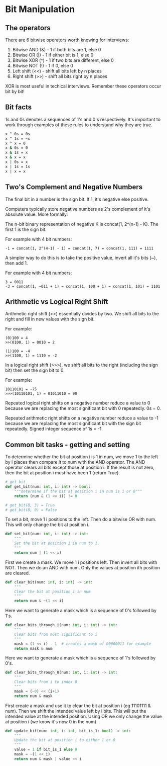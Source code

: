 # Bit Manipulation

## The operators

There are 6 bitwise operators worth knowing for interviews:

1. Bitwise AND (&) - 1 if both bits are 1, else 0
2. Bitwise OR (|) - 1 if either bit is 1, else 0
3. Bitwise XOR (^) - 1 if two bits are different, else 0
4. Bitwise NOT (!) - 1 if 0, else 0
5. Left shift (<<) - shift all bits left by n places
6. Right shift (>>) - shift all bits right by n places

XOR is most useful in techical interviews. Remember these operators occur bit by bit!

## Bit facts

1s and 0s denotes a sequences of 1's and 0's respectively. It's important to work through examples of these rules to understand why they are true.

```bash
x ^ 0s = 0s
x ^ 1s = ~x
x ^ x = 0
x & 0s = 0
x & 1s = x
x & x = x
x | 0s = x
x | 1s = 1s
x | x = x
```

## Two's Complement and Negative Numbers

The final bit in a number is the sign bit. If 1, it's negative else positive.

Computers typically store negative numbers as 2's complement of it's absolute value. More formally:

The n-bit binary representation of negative K is concat(1, 2^(n-1) - K). The first 1 is the sign bit.

For example with 4 bit numbers:

```
-1 = concat(1, 2^(4-1) - 1) = concat(1, 7) = concat(1, 111) = 1111
```

A simpler way to do this is to take the positive value, invert all it's bits (~), then add 1.

For example with 4 bit numbers:

```
3 = 0011
-3 = concat(1, ~011 + 1) = concat(1, 100 + 1) = concat(1, 101) = 1101
```

## Arithmetic vs Logical Right Shift

Arithmetic right shift (>>) essentially divides by two. We shift all bits to the right and fill in new values with the sign bit.

For example:

```
(0)100 = 4
>>(0100, 1) = 0010 = 2

(1)100 = -4
>>(1100, 1) = 1110 = -2
```

In a logical right shift (>>>), we shift all bits to the right (including the sign bit) then set the sign bit to 0.

For example:

```
10110101 = -75
>>>(10110101, 1) = 01011010 = 90
```

Repeated logical right shifts on a negative number reduce a value to 0 because we are replacing the most significant bit with 0 repeatedly. 0s = 0.

Repeated arithmetic right shifts on a negative number reduce a value to -1 because we are replacing the most significant bit with the sign bit repeatedly. Signed integer sequence of 1s = -1.

## Common bit tasks - getting and setting

To determine whether the bit at position i is 1 in num, we move 1 to the left by i places then compare it to num with the AND operator. The AND operator clears all bits except those at position i. If the result is not zero, then the bit at position i must have been 1 (return True).

```python
# get bit
def get_bit(num: int, i: int) -> bool:
    """determine if the bit at position i in num is 1 or 0"""
    return (num & (1 << i)) != 0

# get_bit(8, 3) = True
# get_bit(8, 0) = False
```

To set a bit, move 1 i positions to the left. Then do a bitwise OR with num. This will only change the bit at position i.

```python
def set_bit(num: int, i: int) -> int:
    """
    Set the bit at position i in num to 1.
    """
    return num | (1 << i)
```

First we create a mask. We move 1 i positions left. Then invert all bits with NOT. Then we do an AND with num. Only the values at position ith position are cleared.

```python
def clear_bit(num: int, i: int) -> int:
    """
    Clear the bit at position i in num
    """
    return num & ~(1 << i)
```

Here we want to generate a mask which is a sequence of 0's followed by 1's.

```python
def clear_bits_through_i(num: int, i: int) -> int:
    """
    Clear bits from most significant to i
    """
    mask = (1 << i) - 1  # creates a mask of 00000011 for example
    return mask & num
```

Here we want to generate a mask which is a sequence of 1's followed by 0's.

```python
def clear_bits_through_0(num: int, i: int) -> int:
    """
    Clear bits from i to index 0
    """
    mask = (~0) << (i+1)
    return num & mask
```

First create a mask and use it to clear the bit at position i (eg 11101111 & num). Then we shift the intended value left by i bits. This will put the intended value at the intended position. Using OR we only change the value at position i (we know it's now 0 in the num).

```python
def update_bit(num: int, i: int, bit_is_1: bool) -> int:
    """
    Update the bit at position i to either 1 or 0
    """
    value = 1 if bit_is_1 else 0
    mask = ~(1 << i)
    return num & mask | value << i
```







